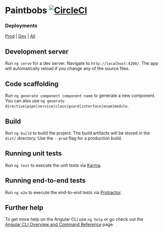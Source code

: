 # Paintbobs [![CircleCI](https://circleci.com/gh/torbjorv/paintbobs/tree/master.svg?style=svg)](https://circleci.com/gh/torbjorv/paintbobs/tree/master)

### Deployments
[Prod](https://torbjorv.github.io/paintbobs) | 
[Dev](https://torbjorv.github.io/paintbobs/versions/latest) | 
[All](https://github.com/torbjorv/paintbobs/blob/gh-pages/versions/versions.md)

## Development server

Run `ng serve` for a dev server. Navigate to `http://localhost:4200/`. The app will automatically reload if you change any of the source files.

## Code scaffolding

Run `ng generate component component-name` to generate a new component. You can also use `ng generate directive|pipe|service|class|guard|interface|enum|module`.

## Build

Run `ng build` to build the project. The build artifacts will be stored in the `dist/` directory. Use the `--prod` flag for a production build.

## Running unit tests

Run `ng test` to execute the unit tests via [Karma](https://karma-runner.github.io).

## Running end-to-end tests

Run `ng e2e` to execute the end-to-end tests via [Protractor](http://www.protractortest.org/).

## Further help

To get more help on the Angular CLI use `ng help` or go check out the [Angular CLI Overview and Command Reference](https://angular.io/cli) page.
